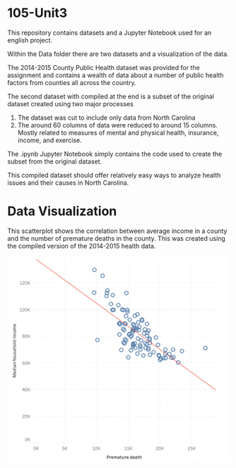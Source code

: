# 105-Unit3
This repository contains datasets and a Jupyter Notebook used for an english project.

Within the Data folder there are two datasets and a visualization of the data.

The 2014-2015 County Public Health dataset was provided for the assignment and contains a wealth of data about a number of public health factors from counties all across the country.

The second dataset with compiled at the end is a subset of the original dataset created using two major processes

1. The dataset was cut to include only data from North Carolina
2. The around 60 columns of data were reduced to around 15 columns. Mostly related to measures of mental and physical health, insurance, income, and exercise.

The .ipynb Jupyter Notebook simply contains the code used to create the subset from the original dataset.


This compiled dataset should offer relatively easy ways to analyze health issues and their causes in North Carolina.  



# Data Visualization
This scatterplot shows the correlation between average income in a county and the number of premature deaths in the county. This was created using the compiled version of the 2014-2015 health data.

![Scatterplot](/Data/Scatterplot.png)
